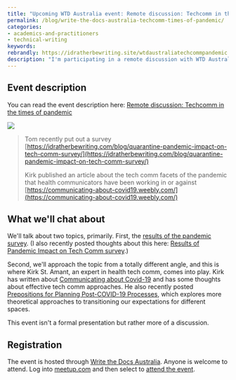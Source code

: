 ```yaml
---
title: "Upcoming WTD Australia event: Remote discussion: Techcomm in the times of pandemic"
permalink: /blog/write-the-docs-australia-techcomm-times-of-pandemic/
categories:
- academics-and-practitioners
- technical-writing
keywords:
rebrandly: https://idratherbewriting.site/wtdaustraliatechcommpandemic
description: "I'm participating in a remote discussion with WTD Australia this Thursday, May 28, 2020, at 7pm PST (or May 29 in GMT+10/Brisbane) in an event called <a href='https://www.meetup.com/Write-the-Docs-Australia/events/270641270/'>Techcomm in the times of pandemic</a>. Other participants include Kirk St. Amant, Swapnil Ogale, and Sarah Maddox."
---
```


## Event description

You can read the event description here: [Remote discussion: Techcomm in the times of pandemic](https://www.meetup.com/Write-the-Docs-Australia/events/270641270/)

<a href="https://www.meetup.com/Write-the-Docs-Australia/events/270641270/"><img src="https://idratherbewritingmedia.com/images/wtdaustraliaeventpandemic.png"/></a>

> Tom recently put out a survey [https://idratherbewriting.com/blog/quarantine-pandemic-impact-on-tech-comm-survey/](https://idratherbewriting.com/blog/quarantine-pandemic-impact-on-tech-comm-survey/)
>
> Kirk published an article about the tech comm facets of the pandemic that health communicators have been working in or against [https://communicating-about-covid19.weebly.com/](https://communicating-about-covid19.weebly.com/)

## What we'll chat about

We'll talk about two topics, primarily. First, the [results of the pandemic survey](https://www.questionpro.com/t/PGzGMZhSHg). (I also recently posted thoughts about this here: [Results of Pandemic Impact on Tech Comm survey](https://idratherbewriting.com/blog/results-of-pandemic-impact-on-tech-comm-survey/).)

Second, we'll approach the topic from a totally different angle, and this is where Kirk St. Amant, an expert in health tech comm, comes into play. Kirk has written about [Communicating about Covid-19](https://communicating-about-covid19.weebly.com/) and has some thoughts about effective tech comm approaches. He also recently posted [Prepositions for Planning Post-COVID-19 Processes](https://communicating-about-covid19.weebly.com/prepositions-for-planning-post-covid-19.html), which explores more theoretical approaches to transitioning our expectations for different spaces.

This event isn't a formal presentation but rather more of a discussion.

## Registration

The event is hosted through [Write the Docs Australia](https://www.meetup.com/Write-the-Docs-Australia/events/). Anyone is welcome to attend. Log into [meetup.com](https://www.meetup.com) and then select to [attend the event](https://www.meetup.com/Write-the-Docs-Australia/events/270641270/).
